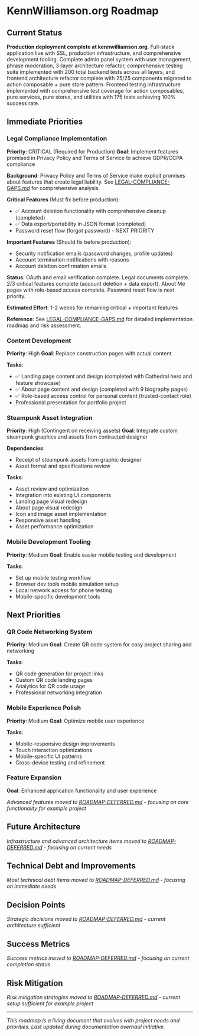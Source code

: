 # KennWilliamson.org Roadmap

## Current Status
**Production deployment complete at kennwilliamson.org**. Full-stack application live with SSL, production infrastructure, and comprehensive development tooling. Complete admin panel system with user management, phrase moderation, 3-layer architecture refactor, comprehensive testing suite implemented with 200 total backend tests across all layers, and frontend architecture refactor complete with 25/25 components migrated to action composable + pure store pattern. Frontend testing infrastructure implemented with comprehensive test coverage for action composables, pure services, pure stores, and utilities with 175 tests achieving 100% success rate.

## Immediate Priorities

### Legal Compliance Implementation
**Priority**: CRITICAL (Required for Production)
**Goal**: Implement features promised in Privacy Policy and Terms of Service to achieve GDPR/CCPA compliance

**Background**: Privacy Policy and Terms of Service make explicit promises about features that create legal liability. See [LEGAL-COMPLIANCE-GAPS.md](LEGAL-COMPLIANCE-GAPS.md) for comprehensive analysis.

**Critical Features** (Must fix before production):
- ✅ Account deletion functionality with comprehensive cleanup (completed)
- ✅ Data export/portability in JSON format (completed)
- Password reset flow (forgot password) - NEXT PRIORITY

**Important Features** (Should fix before production):
- Security notification emails (password changes, profile updates)
- Account termination notifications with reasons
- Account deletion confirmation emails

**Status**: OAuth and email verification complete. Legal documents complete. 2/3 critical features complete (account deletion + data export). About Me pages with role-based access complete. Password reset flow is next priority.

**Estimated Effort**: 1-2 weeks for remaining critical + important features

**Reference**: See [LEGAL-COMPLIANCE-GAPS.md](LEGAL-COMPLIANCE-GAPS.md) for detailed implementation roadmap and risk assessment.

### Content Development
**Priority**: High
**Goal**: Replace construction pages with actual content

**Tasks**:
- ✅ Landing page content and design (completed with Cathedral hero and feature showcase)
- ✅ About page content and design (completed with 9 biography pages)
- ✅ Role-based access control for personal content (trusted-contact role)
- Professional presentation for portfolio project

### Steampunk Asset Integration
**Priority**: High (Contingent on receiving assets)
**Goal**: Integrate custom steampunk graphics and assets from contracted designer

**Dependencies**: 
- Receipt of steampunk assets from graphic designer
- Asset format and specifications review

**Tasks**:
- Asset review and optimization
- Integration into existing UI components
- Landing page visual redesign
- About page visual redesign
- Icon and image asset implementation
- Responsive asset handling
- Asset performance optimization

### Mobile Development Tooling
**Priority**: Medium
**Goal**: Enable easier mobile testing and development

**Tasks**:
- Set up mobile testing workflow
- Browser dev tools mobile simulation setup
- Local network access for phone testing
- Mobile-specific development tools

## Next Priorities

### QR Code Networking System
**Priority**: Medium
**Goal**: Create QR code system for easy project sharing and networking

**Tasks**:
- QR code generation for project links
- Custom QR code landing pages
- Analytics for QR code usage
- Professional networking integration

### Mobile Experience Polish
**Priority**: Medium
**Goal**: Optimize mobile user experience

**Tasks**:
- Mobile-responsive design improvements
- Touch interaction optimizations
- Mobile-specific UI patterns
- Cross-device testing and refinement

### Feature Expansion
**Goal**: Enhanced application functionality and user experience

*Advanced features moved to [ROADMAP-DEFERRED.md](ROADMAP-DEFERRED.md) - focusing on core functionality for example project*

## Future Architecture

*Infrastructure and advanced architecture items moved to [ROADMAP-DEFERRED.md](ROADMAP-DEFERRED.md) - focusing on current needs*

## Technical Debt and Improvements

*Most technical debt items moved to [ROADMAP-DEFERRED.md](ROADMAP-DEFERRED.md) - focusing on immediate needs*

## Decision Points

*Strategic decisions moved to [ROADMAP-DEFERRED.md](ROADMAP-DEFERRED.md) - current architecture sufficient*

## Success Metrics

*Success metrics moved to [ROADMAP-DEFERRED.md](ROADMAP-DEFERRED.md) - focusing on current completion status*

## Risk Mitigation

*Risk mitigation strategies moved to [ROADMAP-DEFERRED.md](ROADMAP-DEFERRED.md) - current setup sufficient for example project*

---

*This roadmap is a living document that evolves with project needs and priorities. Last updated during documentation overhaul initiative.*